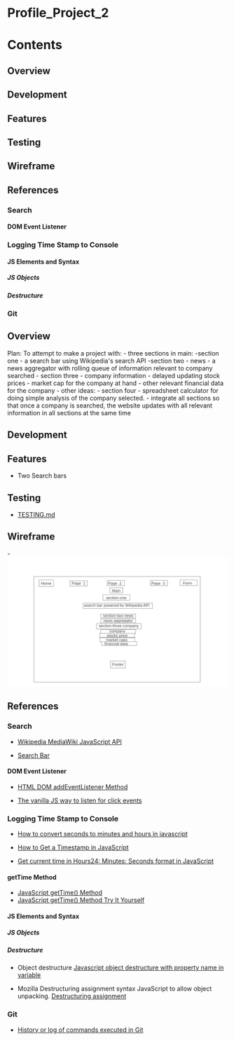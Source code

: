 # Profile_Project_2

# Contents
## Overview
## Development
## Features
## Testing
## Wireframe
## References
### Search
#### DOM Event Listener
### Logging Time Stamp to Console
#### JS Elements and Syntax
##### JS Objects
##### Destructure
### Git

## Overview
Plan: To attempt to make a project with:
    - three sections in main:
        -section one
            - a search bar using Wikipedia's search API
        -section two
            - news
                - a news aggregator with rolling queue of information relevant to company searched
        - section three
            - company information
                - delayed updating stock prices
                - market cap for the company at hand
                - other relevant financial data for the company
    - other ideas:
        - section four
            - spreadsheet calculator for doing simple analysis of the company selected.
        - integrate all sections so that once a company is searched, the website updates with all relevant information in all sections at the same time

## Development

## Features

- Two Search bars

## Testing

- [TESTING.md](TESTING.md)

## Wireframe

-![wireframe homepage](assets/images/homepage_wireframe.png)

## References

### Search

- [Wikipedia MediaWiki JavaScript API](https://www.mediawiki.org/wiki/API:Search#JavaScript)

- [Search Bar](https://www.w3schools.com/howto/howto_css_searchbar.asp)

#### DOM Event Listener

- [HTML DOM addEventListener Method](https://www.w3schools.com/jsref/met_element_addeventlistener.asp)

- [The vanilla JS way to listen for click events](https://gomakethings.com/listening-for-click-events-with-vanilla-javascript/#the-vanilla-js-way-to-listen-for-click-events)

### Logging Time Stamp to Console

- [How to convert seconds to minutes and hours in javascript](https://stackoverflow.com/questions/37096367/how-to-convert-seconds-to-minutes-and-hours-in-javascript)

- [How to Get a Timestamp in JavaScript](https://www.w3docs.com/snippets/javascript/how-to-get-a-timestamp-in-javascript.html)

- [Get current time in Hours24: Minutes: Seconds format in JavaScript](https://www.includehelp.com/code-snippets/get-current-time-in-hours24-minutes-seconds-format-in-javascript.aspx)

#### getTime Method
- [JavaScript getTime() Method](https://www.w3schools.com/jsref/jsref_gettime.asp)
- [JavaScript getTime() Method Try It Yourself](https://www.w3schools.com/jsref/tryit.asp?filename=tryjsref_gettime)

#### JS Elements and Syntax

##### JS Objects

##### Destructure

- Object destructure [Javascript object destructure with property name in variable](https://stackoverflow.com/questions/64895489/javascript-object-destructure-with-property-name-in-variable)

- Mozilla Destructuring assignment syntax JavaScript to allow object unpacking. [Destructuring assignment](https://developer.mozilla.org/en-US/docs/Web/JavaScript/Reference/Operators/Destructuring_assignment)

### Git

- [History or log of commands executed in Git](https://stackoverflow.com/questions/7435452/history-or-log-of-commands-executed-in-git)